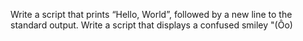  Write a script that prints “Hello, World”, followed by a new line to the standard output. 
Write a script that displays a confused smiley "(Ôo)
